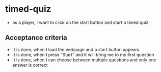 # timed-quiz

* as a player, I want to click on the start button and start a timed quiz.

## Acceptance criteria 

* It is done, when I load the webpage and a start button appears 
* It is done, when I press "Start" and it will bring me to my first question 
* It is done, when I can choose between multiple questions and only one answer is correct

